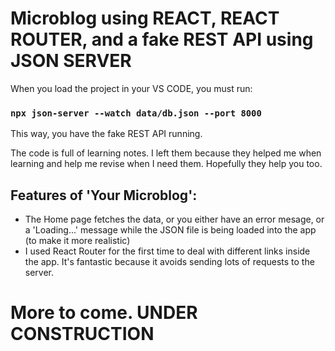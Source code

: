 # Microblog using REACT, REACT ROUTER, and a fake REST API using JSON SERVER

When you load the project in your VS CODE, you must run: 
### `npx json-server --watch data/db.json --port 8000`
This way, you have the fake REST API running. 


The code is full of learning notes. I left them because they helped me when learning and help me revise when I need them. Hopefully they help you too. 

## Features of 'Your Microblog':

- The Home page fetches the data, or you either have an error mesage, or a 'Loading...' message while the JSON file is being loaded into the app (to make it more realistic)
- I used React Router for the first time to deal with different links inside the app. It's fantastic because it avoids sending lots of requests to the server. 

# More to come. UNDER CONSTRUCTION
